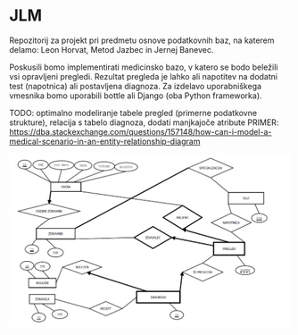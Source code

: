 # JLM
Repozitorij za projekt pri predmetu osnove podatkovnih baz, na katerem delamo: Leon Horvat, Metod Jazbec in Jernej Banevec.

Poskusili bomo implementirati medicinsko bazo, v katero se bodo beležili vsi opravljeni pregledi. 
Rezultat pregleda je lahko ali napotitev na dodatni test (napotnica) ali postavljena diagnoza. 
Za izdelavo uporabniškega vmesnika bomo uporabili bottle ali Django (oba Python frameworka).

TODO: optimalno modeliranje tabele pregled (primerne podatkovne strukture), relacija s tabelo diagnoza, dodati manjkajoče atribute
PRIMER: https://dba.stackexchange.com/questions/157148/how-can-i-model-a-medical-scenario-in-an-entity-relationship-diagram

![alt text](ER-diagram.png)


